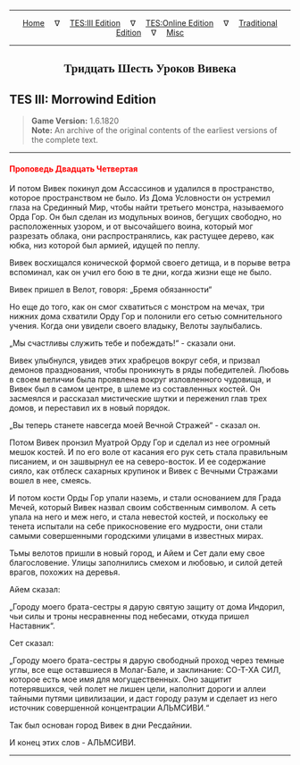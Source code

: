 
---

<!-- Jekyll Page Links -->

<center>
<a href="../../../../index.html">Home</a>
&emsp;&nabla;&emsp;
<a href="../../../index-tes3.html">TES:III Edition</a>
&emsp;&nabla;&emsp;
<a href="../../../index-teso.html">TES:Online Edition</a>
&emsp;&nabla;&emsp;
<a href="../../../index-traditional.html">Traditional Edition</a>
&emsp;&nabla;&emsp;
<a href="../../../index-misc.html">Misc</a>
</center>

<!-- Markdown Body Below: -->

---

<center>
<h2><span style="font-family:Georgia">Тридцать Шесть Уроков Вивека</span></h2>
</center>

## TES III: Morrowind Edition

> __Game Version:__ 1.6.1820\
> __Note:__ An archive of the original contents of the earliest versions of the complete text.

---

#### <span style="color:red">Проповедь Двадцать Четвертая</span>

И потом Вивек покинул дом Ассассинов и удалился в пространство, которое пространством не было. Из Дома Условности он устремил глаза на Срединный Мир, чтобы найти третьего монстра, называемого Орда Гор. Он был сделан из модульных воинов, бегущих свободно, но расположенных узором, и от высочайшего воина, который мог разрезать облака, они распространялись, как растущее дерево, как юбка, низ которой был армией, идущей по пеплу.

Вивек восхищался конической формой своего детища, и в порыве ветра вспоминал, как он учил его бою в те дни, когда жизни еще не было.

Вивек пришел в Велот, говоря: „Бремя обязанности“

Но еще до того, как он смог схватиться с монстром на мечах, три нижних дома схватили Орду Гор и полонили его сетью сомнительного учения. Когда они увидели своего владыку, Велоты заулыбались.

„Мы счастливы служить тебе и побеждать!“ - сказали они.

Вивек улыбнулся, увидев этих храбрецов вокруг себя, и призвал демонов празднования, чтобы проникнуть в ряды победителей. Любовь в своем величии была проявлена вокруг изловленного чудовища, и Вивек был в самом центре, в шлеме из составленных костей. Он засмеялся и рассказал мистические шутки и переженил глав трех домов, и переставил их в новый порядок.

„Вы теперь станете навсегда моей Вечной Стражей“ - сказал он.

Потом Вивек пронзил Муатрой Орду Гор и сделал из нее огромный мешок костей. И по его воле от касания его рук сеть стала правильным писанием, и он зашвырнул ее на северо-восток. И ее содержание сияло, как отблеск сахарных крупинок и Вивек с Вечными Стражами вошел в нее, смеясь.

И потом кости Орды Гор упали наземь, и стали основанием для Града Мечей, который Вивек назвал своим собственным символом. А сеть упала на него и меж него, и стала невестой костей, и поскольку ее тенета испытали на себе прикосновение его мудрости, они стали самыми совершенными городскими улицами в известных мирах.

Тьмы велотов пришли в новый город, и Айем и Сет дали ему свое благословение. Улицы заполнились смехом и любовью, и силой детей врагов, похожих на деревья.

Айем сказал:

„Городу моего брата-сестры я дарую святую защиту от дома Индорил, чьи силы и троны несравненны под небесами, откуда пришел Наставник“.

Сет сказал:

„Городу моего брата-сестры я дарую свободный проход через темные углы, все еще оставшиеся в Молаг-Бале, и заклинание: СО-Т-ХА СИЛ, которое есть мое имя для могущественных. Оно защитит потерявшихся, чей полет не лишен цели, наполнит дороги и аллеи тайными путями цивилизации, и даст городу разум и сделает из него источник совершенной концентрации АЛЬМСИВИ.“

Так был основан город Вивек в дни Ресдайнии.

И конец этих слов - АЛЬМСИВИ.

---
